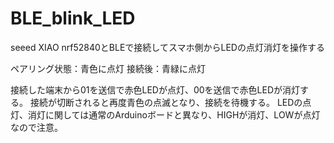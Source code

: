# BLE_blink_LED
seeed XIAO nrf52840とBLEで接続してスマホ側からLEDの点灯消灯を操作する

ペアリング状態：青色に点灯
接続後：青緑に点灯

接続した端末から01を送信で赤色LEDが点灯、00を送信で赤色LEDが消灯する。 接続が切断されると再度青色の点滅となり、接続を待機する。
LEDの点灯、消灯に関しては通常のArduinoボードと異なり、HIGHが消灯、LOWが点灯なので注意。
